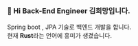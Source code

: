### 👋 Hi Back-End Engineer 김희망입니다. 

Spring boot , JPA 기술로 백엔드 개발을 합니다.  
현재 **Rust**라는 언어에 흥미가 생겼습니다.
